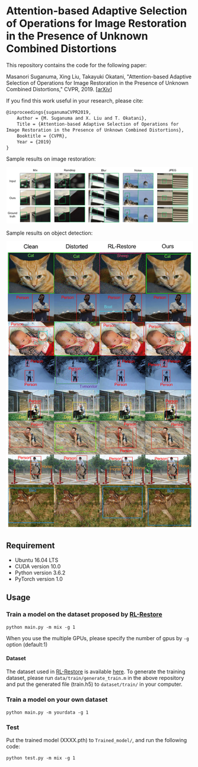 # Attention-based Adaptive Selection of Operations for Image Restoration in the Presence of Unknown Combined Distortions

This repository contains the code for the following paper:

Masanori Suganuma, Xing Liu, Takayuki Okatani, "Attention-based Adaptive Selection of Operations for Image Restoration in the Presence of Unknown Combined Distortions," CVPR, 2019. [[arXiv](https://arxiv.org/abs/1812.00733)]

If you find this work useful in your research, please cite:

    @inproceedings{suganumaCVPR2019,
        Author = {M. Suganuma and X. Liu and T. Okatani},
        Title = {Attention-based Adaptive Selection of Operations for Image Restoration in the Presence of Unknown Combined Distortions},
        Booktitle = {CVPR},
        Year = {2019}
    }


Sample results on image restoration: 

![example](Example_results/mydata-1.png "Sample image restoration results")

Sample results on object detection: 

![example](Example_results/detection_supp-1.png "Sample object detection results")


## Requirement

* Ubuntu 16.04 LTS
* CUDA version 10.0
* Python version 3.6.2
* PyTorch version 1.0


## Usage

### Train a model on the dataset proposed by [RL-Restore](https://arxiv.org/abs/1804.03312)

```shell
python main.py -m mix -g 1
```

When you use the multiple GPUs, please specify the number of gpus by `-g` option (default:1)
#### Dataset

The dataset used in [RL-Restore](https://arxiv.org/abs/1804.03312) is available [here](https://github.com/yuke93/RL-Restore).
To generate the training dataset, please run `data/train/generate_train.m` in the above repository and put the generated file (train.h5) to `dataset/train/` in your computer.

### Train a model on your own dataset

```shell
python main.py -m yourdata -g 1
```


### Test

Put the trained model (XXXX.pth) to `Trained_model/`, and run the following code:

```shell
python test.py -m mix -g 1
```

